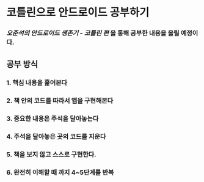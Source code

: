 # 코틀린으로 안드로이드 공부하기
### _오준석의 안드로이드 생존기 - 코틀린 편_ 을 통해 공부한 내용을 올릴 예정이다.
## 공부 방식
### 1. 핵심 내용을 훑어본다
### 2. 책 안의 코드를 따라서 앱을 구현해본다
### 3. 중요한 내용은 주석을 달아놓는다
### 4. 주석을 달아놓은 곳의 코드를 지운다
### 5. 책을 보지 않고 스스로 구현한다.
### 6. 완전히 이해할 때 까지 4~5단계를 반복